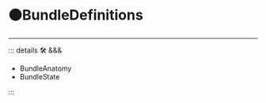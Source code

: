 # 🟠<move>BundleDefinitions</move>

---

<!-- =================================================== -->
<!-- =================================================== -->
<!-- =================================================== -->
<!-- =================================================== -->
<!-- =================================================== -->
::: details 🛠 <dev>&&&</dev>

- BundleAnatomy
- BundleState

:::
